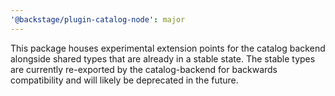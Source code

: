 ```yaml
---
'@backstage/plugin-catalog-node': major
---
```


This package houses experimental extension points for the catalog backend alongside shared types that are already in a stable state.
The stable types are currently re-exported by the catalog-backend for backwards compatibility and will likely be deprecated in the future.
